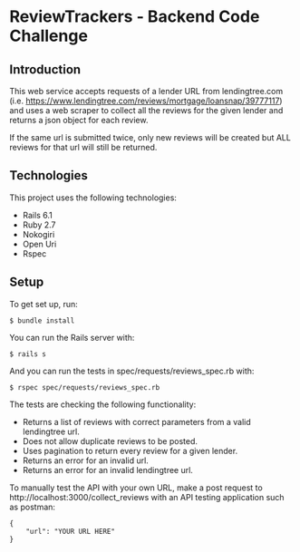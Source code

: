 # ReviewTrackers - Backend Code Challenge

## Introduction

This web service accepts requests of a lender URL from lendingtree.com (i.e. https://www.lendingtree.com/reviews/mortgage/loansnap/39777117) and uses a web scraper to collect all the reviews for the given lender and returns a json object for each review.

If the same url is submitted twice, only new reviews will be created but ALL reviews for that url will still be returned.

## Technologies

This project uses the following technologies:
- Rails 6.1
- Ruby 2.7
- Nokogiri
- Open Uri
- Rspec

## Setup

To get set up, run:

```console
$ bundle install
```

You can run the Rails server with:

```console
$ rails s
```

And you can run the tests in spec/requests/reviews_spec.rb with:

```console
$ rspec spec/requests/reviews_spec.rb
```

The tests are checking the following functionality:
- Returns a list of reviews with correct parameters from a valid lendingtree url.
- Does not allow duplicate reviews to be posted.
- Uses pagination to return every review for a given lender.
- Returns an error for an invalid url.
- Returns an error for an invalid lendingtree url.

To manually test the API with your own URL, make a post request to http://localhost:3000/collect_reviews with an API testing application such as postman:

```console
{
    "url": "YOUR URL HERE"
}
```


